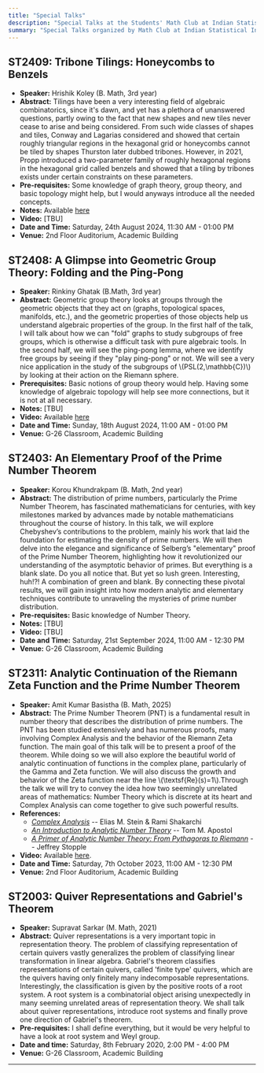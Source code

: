 ```yaml
---
title: "Special Talks"
description: "Special Talks at the Students' Math Club at Indian Statistical Institute, Bangalore."
summary: "Special Talks organized by Math Club at Indian Statistical Institute, Bangalore."
---
```


## ST2409: Tribone Tilings: Honeycombs to Benzels

- **Speaker:** Hrishik Koley (B. Math, 3rd year)
- **Abstract:** Tilings have been a very interesting field of algebraic combinatorics, since it's dawn, and yet has a plethora of unanswered questions, partly owing to the fact that new shapes and new tiles never cease to arise and being considered. From such wide classes of shapes and tiles, Conway and Lagarias considered and showed that certain roughly triangular regions in the hexagonal grid or honeycombs cannot be tiled by shapes Thurston later dubbed tribones. However, in 2021, Propp introduced a two-parameter family of roughly hexagonal regions in the hexagonal grid called benzels and showed that a tiling by tribones exists under certain constraints on these parameters.
- **Pre-requisites:** Some knowledge of graph theory, group theory, and basic topology might help, but I would anyways introduce all the needed concepts.
- **Notes:** Available [here](https://hrishik-koley.github.io/talks_and_notes/Beamer_Presentation.pdf)
- **Video:** [TBU]
- **Date and Time:** Saturday, 24th August 2024, 11:30 AM - 01:00 PM
- **Venue:** 2nd Floor Auditorium, Academic Building

## ST2408: A Glimpse into Geometric Group Theory: Folding and the Ping-Pong

- **Speaker:** Rinkiny Ghatak (B.Math, 3rd year)
- **Abstract:** Geometric group theory looks at groups through the geometric objects that they act on (graphs, topological spaces, manifolds, etc.), and the geometric properties of those objects help us understand algebraic properties of the group. In the first half of the talk, I will talk about how we can "fold" graphs to study subgroups of free groups, which is otherwise a difficult task with pure algebraic tools. In the second half, we will see the ping-pong lemma, where we identify free groups by seeing if they "play ping-pong" or not. We will see a very nice application in the study of the subgroups of \\(PSL(2,\mathbb{C})\\) by looking at their action on the Riemann sphere.
- **Prerequisites:** Basic notions of group theory would help. Having some knowledge of algebraic topology will help see more connections, but it is not at all necessary.
- **Notes:** [TBU]
- **Video:** Available [here](https://youtu.be/qnHGvXD1HTo)
- **Date and Time:** Sunday, 18th August 2024, 11:00 AM - 01:00 PM
- **Venue:** G-26 Classroom, Academic Building

## ST2403: An Elementary Proof of the Prime Number Theorem

- **Speaker:** Korou Khundrakpam (B. Math, 2nd year)
- **Abstract:** The distribution of prime numbers, particularly the Prime Number Theorem, has fascinated mathematicians for centuries, with key milestones marked by advances made by notable mathematicians throughout the course of history. In this talk, we will explore Chebyshev’s contributions to the problem, mainly his work that laid the foundation for estimating the density of prime numbers. We will then delve into the elegance and significance of Selberg’s "elementary" proof of the Prime Number Theorem, highlighting how it revolutionized our understanding of the asymptotic behavior of primes. But everything is a blank slate. Do you all notice that. But yet so lush green. Interesting, huh!?! A combination of green and blank. By connecting these pivotal results, we will gain insight into how modern analytic and elementary techniques contribute to unraveling the mysteries of prime number distribution.
- **Pre-requisites:** Basic knowledge of Number Theory.
- **Notes:** [TBU]
- **Video:** [TBU]
- **Date and Time:** Saturday, 21st September 2024, 11:00 AM - 12:30 PM
- **Venue:** G-26 Classroom, Academic Building

## ST2311: Analytic Continuation of the Riemann Zeta Function and the Prime Number Theorem

- **Speaker:** Amit Kumar Basistha (B. Math, 2025)
- **Abstract:** The Prime Number Theorem (PNT) is a fundamental result in number theory that describes the distribution of prime numbers. The PNT has been studied extensively and has numerous proofs, many involving Complex Analysis and the behavior of the Riemann Zeta function. The main goal of this talk will be to present a proof of the theorem. While doing so we will also explore the beautiful world of analytic continuation of functions in the complex plane, particularly of the Gamma and Zeta function. We will also discuss the growth and behavior of the Zeta function near the line \\(\textsf{Re}(s)=1\\).Through the talk we will try to convey the idea how two seemingly unrelated areas of mathematics: Number Theory which is discrete at its heart and Complex Analysis can come together to give such powerful results.
- **References:**
  - [_Complex Analysis_](https://web.archive.org/https://www.fing.edu.uy/~cerminar/Complex_Analysis.pdf) -- Elias M. Stein & Rami Shakarchi
  - [_An Introduction to Analytic Number Theory_](https://web.archive.org/https://dl.icdst.org/pdfs/files1/ebc2974176a03ab93756026a97b6d370.pdf) -- Tom M. Apostol
  - [_A Primer of Analytic Number Theory: From Pythagoras to Riemann_](https://web.archive.org/https://dl.icdst.org/pdfs/files1/287ed52c57df09ab91e07060cf7dd40f.pdf) -- Jeffrey Stopple
- **Video:** Available [here](https://youtu.be/GRr6yUCfCmI).
- **Date and Time:** Saturday, 7th October 2023, 11:00 AM - 12:30 PM
- **Venue:** 2nd Floor Auditorium, Academic Building

## ST2003: Quiver Representations and Gabriel's Theorem

- **Speaker:** Supravat Sarkar (M. Math, 2021)
- **Abstract:** Quiver representations is a very important topic in representation theory. The problem of classifying representation of certain quivers vastly generalizes the problem of classifying linear transformation in linear algebra. Gabriel's theorem classifies representations of certain quivers, called 'finite type' quivers, which are the quivers having only finitely many indecomposable representations. Interestingly, the classification is given by the positive roots of a root system. A root system is a combinatorial object arising unexpectedly in many seeming unrelated areas of representation theory. We shall talk about quiver representations, introduce root systems and finally prove one direction of Gabriel's theorem.
- **Pre-requisites:** I shall define everything, but it would be very helpful to have a look at root system and Weyl group.
- **Date and time:** Saturday, 8th February 2020, 2:00 PM - 4:00 PM
- **Venue:** G-26 Classroom, Academic Building

---
